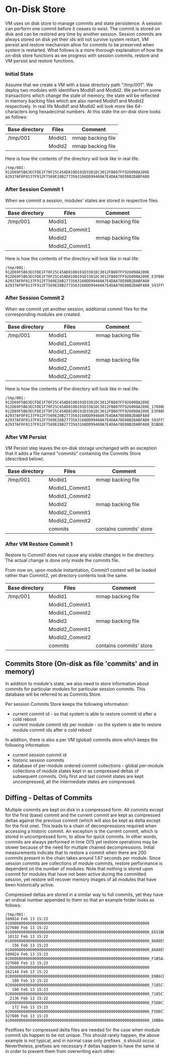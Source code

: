 # On-Disk Store

VM uses on disk store to manage commits and state persistence.
A session can perform one commit before it ceases to exist.
The commit is stored on disk and can be restored any time by another session.
Session commits are always stored on disk yet their ids will not survive system restart.
VM persist and restore mechanism allow for commits to be preserved when system is restarted.
What follows is a more thorough explanation of how the on-disk store functions
as we progress with session commits, restore and VM persist and restore functions.

### Initial State

Assume that we create a VM with a base directory path "/tmp/001".
We deploy two modules with identifiers ModId1 and ModId2.
We perform some transactions which change the state of memory,
the state will be reflected in memory backing files which are also named ModId1 and ModId2 respectively.
In real life ModId1 and ModId2 will look more like 64-characters long hexadecimal numbers.
At this state the on-disk store looks as follows:


| Base directory                    | Files         | Comment                    |
|-----------------------------------|---------------|----------------------------|
| /tmp/001                          | ModId1        | mmap backing file          |
|                                   | ModId2        | mmap backing file          |

Here is how the contents of the directory will look like in real life:
```
/tmp/001:
912D69F5B63ECFDE1F70F25C45AD810D191D3381DC3012FB807FF926098A209E
A2937AF0F0137F912F7569E28B2773563160DD99460A7E4DAA78E08B2DABFA80
```

### After Session Commit 1

When we commit a session, modules' states are stored in respective files.

| Base directory                    | Files         | Comment                                   |
|-----------------------------------|---------------|-------------------------------------------|
| /tmp/001                          | ModId1        | mmap backing file                         |
|                                   | ModId1_Commit1|                                           |
|                                   | ModId2        | mmap backing file                         |
|                                   | ModId2_Commit1|                                           |


Here is how the contents of the directory will look like in real life:
```
/tmp/001:
912D69F5B63ECFDE1F70F25C45AD810D191D3381DC3012FB807FF926098A209E
912D69F5B63ECFDE1F70F25C45AD810D191D3381DC3012FB807FF926098A209E_E3FB8F23757660D140CD6E9945B29DF2C37FE2C40D39D236E1A5339151C5671C
A2937AF0F0137F912F7569E28B2773563160DD99460A7E4DAA78E08B2DABFA80
A2937AF0F0137F912F7569E28B2773563160DD99460A7E4DAA78E08B2DABFA80_591FF54F19C2783CB4EE07E0DA90A4D1572ED5ABBEC4C766A27A90E75C325BBA
```


### After Session Commit 2

When we commit yet another session, additional commit files for the corresponding modules are created.

| Base directory                    | Files         | Comment                                   |
|-----------------------------------|---------------|-------------------------------------------|
| /tmp/001                          | ModId1        | mmap backing file                         |
|                                   | ModId1_Commit1|                                           |
|                                   | ModId1_Commit2|                                           |
|                                   | ModId2        | mmap backing file                         |
|                                   | ModId2_Commit1|                                           |
|                                   | ModId2_Commit2|                                           |

Here is how the contents of the directory will look like in real life:
```
/tmp/001:
912D69F5B63ECFDE1F70F25C45AD810D191D3381DC3012FB807FF926098A209E
912D69F5B63ECFDE1F70F25C45AD810D191D3381DC3012FB807FF926098A209E_17698D259DC35B01ECB4D676DE11B69FAD37B57EEA98045A6022E97EA2CEFB43
912D69F5B63ECFDE1F70F25C45AD810D191D3381DC3012FB807FF926098A209E_E3FB8F23757660D140CD6E9945B29DF2C37FE2C40D39D236E1A5339151C5671C
A2937AF0F0137F912F7569E28B2773563160DD99460A7E4DAA78E08B2DABFA80
A2937AF0F0137F912F7569E28B2773563160DD99460A7E4DAA78E08B2DABFA80_591FF54F19C2783CB4EE07E0DA90A4D1572ED5ABBEC4C766A27A90E75C325BBA
A2937AF0F0137F912F7569E28B2773563160DD99460A7E4DAA78E08B2DABFA80_D1BD8323DDC7B9B124EE2E8A47E65863DBCB98CAAB580A328D044C3801F974B2
```

### After VM Persist

VM Persist step leaves the on-disk storage unchanged with an exception that it
adds a file named "commits" containing the Commits Store (described below). 

| Base directory                    | Files         | Comment                                   |
|-----------------------------------|---------------|-------------------------------------------|
| /tmp/001                          | ModId1        | mmap backing file                         |
|                                   | ModId1_Commit1|                                           |
|                                   | ModId1_Commit2|                                           |
|                                   | ModId2        | mmap backing file                         |
|                                   | ModId2_Commit1|                                           |
|                                   | ModId2_Commit2|                                           |
|                                   | commits       | contains commits' store                   |


### After VM Restore Commit 1

Restore to Commit1 does not cause any visible changes in the directory.
The actual change is done only inside the commits file.

 
From now on, upon module instantiation, Commit1 content will be loaded rather than Commit2,
yet directory contents look the same.


| Base directory                    | Files         | Comment                                   |
|-----------------------------------|---------------|-------------------------------------------|
| /tmp/001                          | ModId1        | mmap backing file                         |
|                                   | ModId1_Commit1|                                           |
|                                   | ModId1_Commit2|                                           |
|                                   | ModId2        | mmap backing file                         |
|                                   | ModId2_Commit1|                                           |
|                                   | ModId2_Commit2|                                           |
|                                   | commits       | contains commits' store                   |



## Commits Store (On-disk as file 'commits' and in memory)

In addition to module's state, we also need to store information about commits for
particular modules for particular session commits. This database will be referred to as Commits Store. 


Per session Commits Store keeps the following information:

- current commit id - so that system is able to restore commit id after a cold reboot
- current module commit ids per module - so the system is abe to restore module commit ids after a cold reboot

In addition, there is also a per VM (global) commits store which keeps the following information:
- current session commit id
- historic session commits
- database of per-module ordered commit collections - global per-module collections of module states kept in as compressed deltas of subsequent commits. Only first and last commit states are kept uncompressed, all the intermediate states are compressed.



## Diffing - Deltas of Commits

Multiple commits are kept on disk in a compressed form. All commits except for the first (base) commit 
and the current commit are kept as compressed deltas against the previous commit (which will also be kept as delta
except for the first one). This leads to a chain of decompressions required when accessing a historic commit. 
An exception is the current commit, which is stored in uncompressed form, to allow for quick commits. 
In other words, commits are always performed in time O(1) yet restore operations may be slower 
because of the need for multiple chained decompressions.
Initial measurements indicate that to restore a commit when there are 200 commits present in the chain
takes around 1.67 seconds per module. Since session commits are collections of module commits,
restore performance is dependent on the number of modules.
Note that nothing is stored upon commit for modules that have not been active during the committed session, yet
restore will recover memory images of all modules that have been historically active.

Compressed deltas are stored in a similar way to full commits, yet they have an ordinal number appended
to them so that an example folder looks as follows:

```
/tmp/001:
589824 Feb 13 15:23 0100000000000000000000000000000000000000000000000000000000000000
327680 Feb 13 15:22 0100000000000000000000000000000000000000000000000000000000000000_E651BB6F2F3C2B4E13731EABFF750DFD9E3C8D57DCE2E59C66C7DB8A9B9D3F7E
 10132 Feb 13 15:22 0100000000000000000000000000000000000000000000000000000000000000_8A88E5D1819EE34EA0FD4BF6ED4E2752C290E852E82683E7EDF03710C56F9ACA_0
   156 Feb 13 15:23 0100000000000000000000000000000000000000000000000000000000000000_8A88E5D1819EE34EA0FD4BF6ED4E2752C290E852E82683E7EDF03710C56F9ACA_1
589824 Feb 13 15:23 0100000000000000000000000000000000000000000000000000000000000000_F1B5A3B5C4BF745EDA2FD552BE1F288C2FAE5B0A6E4C8528C334F150FE96E39E
327680 Feb 13 15:23 0200000000000000000000000000000000000000000000000000000000000000
262144 Feb 13 15:22 0200000000000000000000000000000000000000000000000000000000000000_E0B6CB2E08FDF46272F64BA637486C4FE2AF212CFFEC6E302C4FFAFF6D23FAB6
   180 Feb 13 15:22 0200000000000000000000000000000000000000000000000000000000000000_7185C75BD9CBD45301E9B1D6D9B5AD0F63E08B638FA387822CB99146B4E74AD7_0
   180 Feb 13 15:23 0200000000000000000000000000000000000000000000000000000000000000_7185C75BD9CBD45301E9B1D6D9B5AD0F63E08B638FA387822CB99146B4E74AD7_1
  2136 Feb 13 15:22 0200000000000000000000000000000000000000000000000000000000000000_F5D8C72CDA46DE6304B317AB34D21D27D0AF579680C1776B9639D5D5E522F0F4_0
   172 Feb 13 15:23 0200000000000000000000000000000000000000000000000000000000000000_F5D8C72CDA46DE6304B317AB34D21D27D0AF579680C1776B9639D5D5E522F0F4_1
327680 Feb 13 15:23 0200000000000000000000000000000000000000000000000000000000000000_10BB44EC62B192F96A1ED1A0165F82159E7FF3497B35245C55277A2C0CC0C451
```

Postfixes for compressed delta files are needed for the case when module commit ids happen to be not unique. 
This should rarely happen, the above example is not typical, and in normal case only prefixes `_0` should occur.
Nevertheless, prefixes are necessary if deltas happen to have the same id in order to prevent them from
overwriting each other. 

